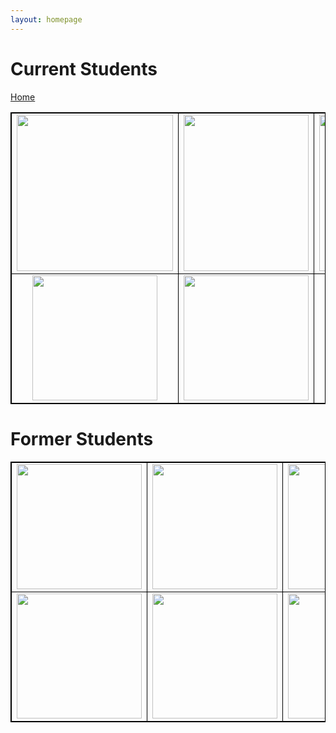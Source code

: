 ```yaml
---
layout: homepage
---
```


# Current Students
<style>
table {
    border-collapse: collapse;
}
table, th, td {
   border: 1px solid black;
}
blockquote {
    border-left: solid blue;
    padding-left: 10px;
}
</style>

[Home](https://coreybjackson.com)



|                                       |                                       |                                       |
|:-------------------------------------:|:-------------------------------------:|:-------------------------------------:|
| <img src="https://raw.githubusercontent.com/cjacks04/cjacks04.github.io/main/assets/img/students/ellie-jeong.jpg" width="250" height="250"> | <img src="https://raw.githubusercontent.com/cjacks04/cjacks04.github.io/main/assets/students/tallal-ahmad.jpg" width="200" height="250"> | <img src="" width="250" height="250"> |
| <img src="" width="200" height="200"> | <img src="" width="200" height="200"> | <img src="" width="200" height="200"> |


# Former Students 

|                                       |                                       |                                       |
|:-------------------------------------:|:-------------------------------------:|:-------------------------------------:|
| <img src="" width="200" height="200"> | <img src="" width="200" height="200"> | <img src="" width="200" height="200"> |
| <img src="" width="200" height="200"> | <img src="" width="200" height="200"> | <img src="" width="200" height="200"> |